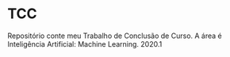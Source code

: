 # TCC
Repositório conte meu Trabalho de Conclusão de Curso. A área é Inteligência Artificial: Machine Learning. 2020.1
